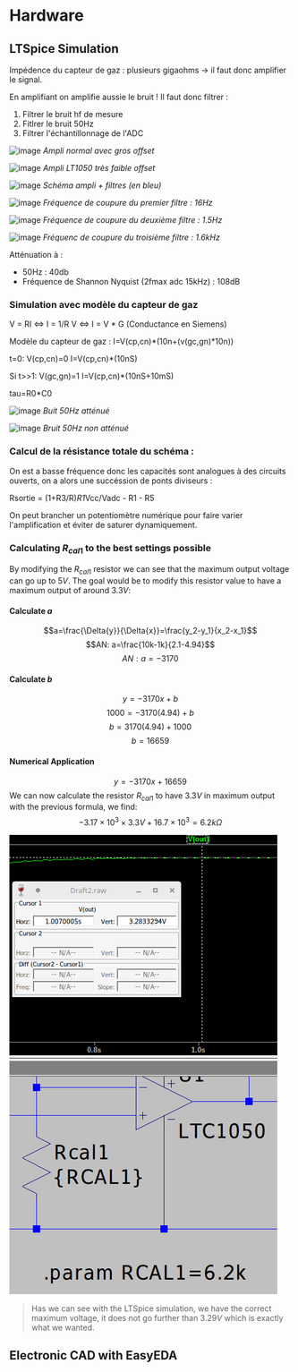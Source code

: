 # Hardware

## LTSpice Simulation

Impédence du capteur de gaz : plusieurs gigaohms -> il faut donc amplifier le signal.

En amplifiant on amplifie aussie le bruit ! Il faut donc filtrer :
1. Filtrer le bruit hf de mesure
2. Fitlrer le bruit 50Hz
3. Filtrer l'échantillonnage de l'ADC

![image](https://github.com/user-attachments/assets/a544955b-39e8-4ca0-a5ec-7836f8691a66)
*Ampli normal avec gros offset*

![image](https://github.com/user-attachments/assets/fc479fac-d6a4-454c-bda5-96964039b8b9)
*Ampli LT1050 très faible offset*

![image](https://github.com/user-attachments/assets/6c6dc274-dd44-4bc7-9d2a-37a7cb128c63)
*Schéma ampli + filtres (en bleu)*

![image](https://github.com/user-attachments/assets/8086cfb8-f343-4d78-b7ed-4f89b6e671b0)
*Fréquence de coupure du premier filtre : 16Hz*

![image](https://github.com/user-attachments/assets/a6863864-15cf-415b-9773-68faa4495e76)
*Fréquence de coupure du deuxième filtre : 1.5Hz*

![image](https://github.com/user-attachments/assets/4009a6fe-1778-4e93-a6b8-1c2830185bf3)
*Fréquenc de coupure du troisième filtre : 1.6kHz*

 
Atténuation à :
- 50Hz : 40db
- Fréquence de Shannon Nyquist (2fmax adc 15kHz) : 108dB

### Simulation avec modèle du capteur de gaz 

V = RI <=> I = 1/R V <=> I = V * G (Conductance en Siemens)

Modèle du capteur de gaz : I=V(cp,cn)*(10n+(v(gc,gn)*10n))

t=0: V(cp,cn)=0 I=V(cp,cn)*(10nS)

Si t>>1: V(gc,gn)=1 I=V(cp,cn)*(10nS+10mS)

tau=R0*C0

![image](https://github.com/user-attachments/assets/47ac8214-5803-498e-826d-89604c378637)
*Buit 50Hz atténué*

![image](https://github.com/user-attachments/assets/d9d5dcb4-6dd2-47ee-af71-6a9b266228d3)
*Bruit 50Hz non atténué*

### Calcul de la résistance totale du schéma :

On est a basse fréquence donc les capacités sont analogues à des circuits ouverts, on a alors une succéssion de ponts diviseurs :

Rsortie = (1+R3/R)*R1*Vcc/Vadc - R1 - R5

On peut brancher un potentiomètre numérique pour faire varier l'amplification et éviter de saturer dynamiquement.

### Calculating $R_{cal1}$ to the best settings possible

By modifying the $R_{cal1}$ resistor we can see that the maximum output voltage can go up to $5V$. The goal would be to modify this resistor value to have a maximum output of around $3.3V$:
#### Calculate $a$
$$a=\frac{\Delta{y}}{\Delta{x}}=\frac{y_2-y_1}{x_2-x_1}$$
$$AN: a=\frac{10k-1k}{2.1-4.94}$$
$$AN: a=-3170$$
#### Calculate $b$
$$y=-3170x+b$$
$$1000=-3170(4.94)+b$$
$$b=3170(4.94)+1000$$
$$b=16659$$
#### Numerical Application
$$y=-3170x+16659$$
We can now calculate the resistor $R_{cal1}$ to have $3.3V$ in maximum output with the previous formula, we find:
$$-3.17\times{10^3\times{3.3V}}+16.7\times{10^3}=6.2k\Omega$$

![rcal_ok](img/rcal.png)
> Has we can see with the LTSpice simulation, we have the correct maximum voltage, it does not go further than $3.29V$ which is exactly what we wanted.

## Electronic CAD with EasyEDA
